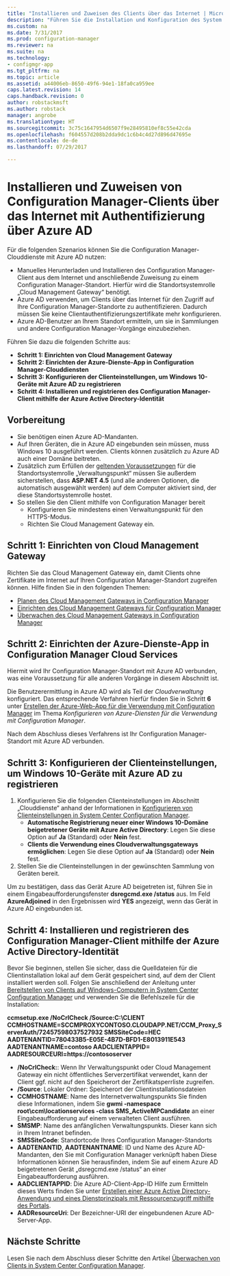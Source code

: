 ```yaml
---
title: "Installieren und Zuweisen des Clients über das Internet | Microsoft-Dokumentation"
description: "Führen Sie die Installation und Konfiguration des System Center Configuration Manager-Clients über das Internet durch."
ms.custom: na
ms.date: 7/31/2017
ms.prod: configuration-manager
ms.reviewer: na
ms.suite: na
ms.technology:
- configmgr-app
ms.tgt_pltfrm: na
ms.topic: article
ms.assetid: a44006eb-8650-49f6-94e1-18fa0ca959ee
caps.latest.revision: 14
caps.handback.revision: 0
author: robstackmsft
ms.author: robstack
manager: angrobe
ms.translationtype: HT
ms.sourcegitcommit: 3c75c1647954d6507f9e28495810ef8c55e42cda
ms.openlocfilehash: f604557d208b2dda9dc1c6b4c4d27d896d47695e
ms.contentlocale: de-de
ms.lasthandoff: 07/29/2017

---
```


# <a name="install-and-assign-configuration-manager-clients-from-the-internet-using-azure-ad-for-authentication"></a>Installieren und Zuweisen von Configuration Manager-Clients über das Internet mit Authentifizierung über Azure AD

Für die folgenden Szenarios können Sie die Configuration Manager-Clouddienste mit Azure AD nutzen:

- Manuelles Herunterladen und Installieren des Configuration Manager-Client aus dem Internet und anschließende Zuweisung zu einem Configuration Manager-Standort. Hierfür wird die Standortsystemrolle „Cloud Management Gateway“ benötigt.
- Azure AD verwenden, um Clients über das Internet für den Zugriff auf Ihre Configuration Manager-Standorte zu authentifizieren. Dadurch müssen Sie keine Clientauthentifizierungszertifikate mehr konfigurieren.
- Azure AD-Benutzer an Ihrem Standort ermitteln, um sie in Sammlungen und andere Configuration Manager-Vorgänge einzubeziehen.

Führen Sie dazu die folgenden Schritte aus:

- **Schritt 1: Einrichten von Cloud Management Gateway**
- **Schritt 2: Einrichten der Azure-Dienste-App in Configuration Manager-Clouddiensten**
- **Schritt 3: Konfigurieren der Clienteinstellungen, um Windows 10-Geräte mit Azure AD zu registrieren**
- **Schritt 4: Installieren und registrieren des Configuration Manager-Client mithilfe der Azure Active Directory-Identität**


## <a name="before-you-start"></a>Vorbereitung

- Sie benötigen einen Azure AD-Mandanten.
- Auf Ihren Geräten, die in Azure AD eingebunden sein müssen, muss Windows 10 ausgeführt werden. Clients können zusätzlich zu Azure AD auch einer Domäne beitreten.
- Zusätzlich zum Erfüllen der [geltenden Voraussetzungen](/sccm/core/plan-design/configs/site-and-site-system-prerequisites) für die Standortsystemrolle „Verwaltungspunkt“ müssen Sie außerdem sicherstellen, dass **ASP.NET 4.5** (und alle anderen Optionen, die automatisch ausgewählt werden) auf dem Computer aktiviert sind, der diese Standortsystemrolle hostet.
- So stellen Sie den Client mithilfe von Configuration Manager bereit
    - Konfigurieren Sie mindestens einen Verwaltungspunkt für den HTTPS-Modus.
    - Richten Sie Cloud Management Gateway ein.

## <a name="step-1-set-up-the-cloud-management-gateway"></a>Schritt 1: Einrichten von Cloud Management Gateway

Richten Sie das Cloud Management Gateway ein, damit Clients ohne Zertifikate im Internet auf Ihren Configuration Manager-Standort zugreifen können. Hilfe finden Sie in den folgenden Themen: 

- [Planen des Cloud Management Gateways in Configuration Manager](/sccm/core/clients/manage/plan-cloud-management-gateway)
- [Einrichten des Cloud Management Gateways für Configuration Manager](/sccm/core/clients/manage/setup-cloud-management-gateway)
- [Überwachen des Cloud Management Gateways in Configuration Manager](/sccm/core/clients/manage/monitor-clients-cloud-management-gateway)

## <a name="step-2-set-up-the-azure-services-app-in-configuration-manager-cloud-services"></a>Schritt 2: Einrichten der Azure-Dienste-App in Configuration Manager Cloud Services

Hiermit wird Ihr Configuration Manager-Standort mit Azure AD verbunden, was eine Voraussetzung für alle anderen Vorgänge in diesem Abschnitt ist. 

Die Benutzerermittlung in Azure AD wird als Teil der *Cloudverwaltung* konfiguriert. Das entsprechende Verfahren hierfür finden Sie in Schritt **6** unter [Erstellen der Azure-Web-App für die Verwendung mit Configuration Manager](/sccm/core/servers/deploy/configure/Azure-services-wizard#webapp) im Thema *Konfigurieren von Azure-Diensten für die Verwendung mit Configuration Manager*.
    
Nach dem Abschluss dieses Verfahrens ist Ihr Configuration Manager-Standort mit Azure AD verbunden. 

## <a name="step-3-configure-client-settings-to-register-windows-10-devices-with-azure-ad"></a>Schritt 3: Konfigurieren der Clienteinstellungen, um Windows 10-Geräte mit Azure AD zu registrieren

1.  Konfigurieren Sie die folgenden Clienteinstellungen im Abschnitt „Clouddienste“ anhand der Informationen in [Konfigurieren von Clienteinstellungen in System Center Configuration Manager](/sccm/core/clients/deploy/configure-client-settings).
    - **Automatische Registrierung neuer einer Windows 10-Domäne beigetretener Geräte mit Azure Active Directory**: Legen Sie diese Option auf **Ja** (Standard) oder **Nein** fest.
    - **Clients die Verwendung eines Cloudverwaltungsgateways ermöglichen**: Legen Sie diese Option auf **Ja** (Standard) oder **Nein** fest.
2.  Stellen Sie die Clienteinstellungen in der gewünschten Sammlung von Geräten bereit.

Um zu bestätigen, dass das Gerät Azure AD beigetreten ist, führen Sie in einem Eingabeaufforderungsfenster **dsregcmd.exe /status** aus. Im Feld **AzureAdjoined** in den Ergebnissen wird **YES** angezeigt, wenn das Gerät in Azure AD eingebunden ist.


## <a name="step-4-install-and-register-the-configuration-manager-client-using-azure-active-directory-identity"></a>Schritt 4: Installieren und registrieren des Configuration Manager-Client mithilfe der Azure Active Directory-Identität

Bevor Sie beginnen, stellen Sie sicher, dass die Quelldateien für die Clientinstallation lokal auf dem Gerät gespeichert sind, auf dem der Client installiert werden soll. Folgen Sie anschließend der Anleitung unter [Bereitstellen von Clients auf Windows-Computern in System Center Configuration Manager](/sccm/core/clients/deploy/deploy-clients-to-windows-computers#a-namebkmkmanuala-how-to-install-clients-manually) und verwenden Sie die Befehlszeile für die Installation: 

**ccmsetup.exe /NoCrlCheck /Source:C:\CLIENT CCMHOSTNAME=SCCMPROXYCONTOSO.CLOUDAPP.NET/CCM_Proxy_ServerAuth/72457598037527932 SMSSiteCode=HEC AADTENANTID=780433B5-E05E-4B7D-BFD1-E8013911E543 AADTENANTNAME=contoso AADCLIENTAPPID= AADRESOURCEURI=https://contososerver**

- **/NoCrlCheck:**: Wenn Ihr Verwaltungspunkt oder Cloud Management Gateway ein nicht öffentliches Serverzertifikat verwendet, kann der Client ggf. nicht auf den Speicherort der Zertifikatsperrliste zugreifen.
- **/Source**: Lokaler Ordner: Speicherort der Clientinstallationsdateien
- **CCMHOSTNAME**: Name des Internetverwaltungspunkts Sie finden diese Informationen, indem Sie **gwmi -namespace root\ccm\locationservices -class SMS_ActiveMPCandidate** an einer Eingabeaufforderung auf einem verwalteten Client ausführen.
- **SMSMP**: Name des anfänglichen Verwaltungspunkts. Dieser kann sich in Ihrem Intranet befinden.
- **SMSSiteCode**: Standortcode Ihres Configuration Manager-Standorts
- **AADTENANTID**, **AADTENANTNAME**: ID und Name des Azure AD-Mandanten, den Sie mit Configuration Manager verknüpft haben Diese Informationen können Sie herausfinden, indem Sie auf einem Azure AD beigetretenen Gerät „dsregcmd.exe /status“ an einer Eingabeaufforderung ausführen.
- **AADCLIENTAPPID**: Die Azure AD-Client-App-ID Hilfe zum Ermitteln dieses Werts finden Sie unter [Erstellen einer Azure Active Directory-Anwendung und eines Dienstprinzipals mit Ressourcenzugriff mithilfe des Portals](https://docs.microsoft.com/azure/azure-resource-manager/resource-group-create-service-principal-portal#get-application-id-and-authentication-key).
- **AADResourceUri**: Der Bezeichner-URI der eingebundenen Azure AD-Server-App.


## <a name="next-steps"></a>Nächste Schritte

Lesen Sie nach dem Abschluss dieser Schritte den Artikel [Überwachen von Clients in System Center Configuration Manager](/sccm/core/clients/manage/monitor-clients).

